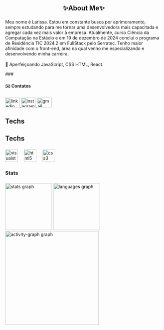 <h2 align="center">✨About Me✨</h2>

###

<p align="left">Meu nome é Larissa. Estou em constante busca por aprimoramento, sempre estudando para me tornar uma desenvolvedora mais capacitada e agregar cada vez mais valor à empresa. Atualmente, curso Ciência da Computação na Estácio e em 19 de dezembro de 2024 concluí o programa de Residência TIC 2024.2 em FullStack pelo Serratec. Tenho maior afinidade com o front-end, área na qual venho me especializando e desenvolvendo minha carreira.<br><br>🍃 Aperfeiçoando JavaScript, CSS HTML, React.</p>
###

<h4 align="left">✉️ Contatos</h4>

###

<div align="left">
  <a href="https://www.linkedin.com/in/larissa-anuncia%C3%A7%C3%A3o-teodoro-16265825a/" target="_blank">
    <img src="https://raw.githubusercontent.com/maurodesouza/profile-readme-generator/master/src/assets/icons/social/linkedin/default.svg" width="47" height="31" alt="linkedin logo"  />
  </a>
  <a href="https://www.instagram.com/teodoro_larii?igsh=MWJ4bmx1djZncGM3bQ==" target="_blank">
    <img src="https://raw.githubusercontent.com/maurodesouza/profile-readme-generator/master/src/assets/icons/social/instagram/default.svg" width="47" height="31" alt="instagram logo"  />
  </a>
  <a href="anunciacaoteodor@gmail.com" target="_blank">
    <img src="https://raw.githubusercontent.com/maurodesouza/profile-readme-generator/master/src/assets/icons/social/gmail/default.svg" width="47" height="31" alt="gmail logo"  />
  </a>
</div>

###

<h2 align="left">Techs</h2>

###

<h2 align="left">Techs</h2>

###

<div align="left">
  <img src="https://cdn.jsdelivr.net/gh/devicons/devicon/icons/visualstudio/visualstudio-plain.svg" height="40" alt="visualstudio logo"  />
  <img width="12" />
  <img src="https://cdn.jsdelivr.net/gh/devicons/devicon/icons/html5/html5-original.svg" height="40" alt="html5 logo"  />
  <img width="12" />
  <img src="https://cdn.jsdelivr.net/gh/devicons/devicon/icons/css3/css3-original.svg" height="40" alt="css3 logo"  />
  <img width="12" />

###

<h3 align="left">Stats</h3>

###

<div align="left">
  <img src="https://github-readme-stats.vercel.app/api?username=lari-blip&hide_title=false&hide_rank=false&show_icons=true&include_all_commits=true&count_private=true&disable_animations=false&theme=moltack&locale=en&hide_border=false&order=1" height="150" alt="stats graph"  />
  <img src="https://github-readme-stats.vercel.app/api/top-langs?username=lari-blip&locale=en&hide_title=false&layout=compact&card_width=320&langs_count=5&theme=moltack&hide_border=false&order=2" height="150" alt="languages graph"  />
  <img src="https://github-readme-activity-graph.vercel.app/graph?username=lari-blip&radius=16&theme=tokyo-day&area=true&order=5" height="300" alt="activity-graph graph"  />
</div>

###
